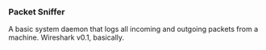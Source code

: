 ### Packet Sniffer

A basic system daemon that logs all incoming and outgoing packets from a machine. Wireshark v0.1, basically.